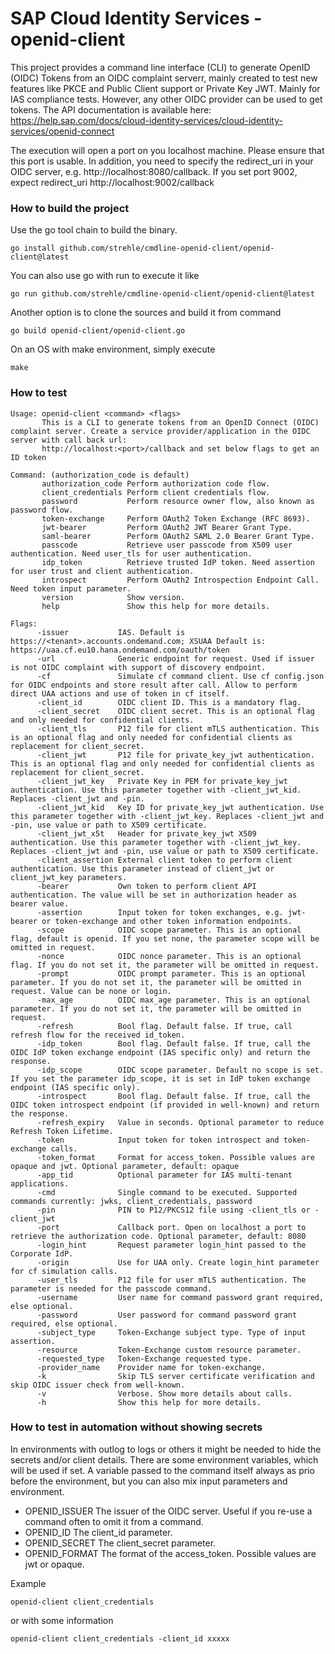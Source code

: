  # SAP Cloud Identity Services - openid-client
 
This project provides a command line interface (CLI) to generate OpenID (OIDC) Tokens from an OIDC complaint serverr, mainly created to test new features like PKCE and Public Client support or Private Key JWT. Mainly for IAS compliance tests. However, any other OIDC provider can be used to get tokens.
The API documentation is available here: https://help.sap.com/docs/cloud-identity-services/cloud-identity-services/openid-connect  

The execution will open a port on you localhost machine. Please ensure that this port is usable. In addition, you need to specify the redirect_uri in your OIDC server,
e.g. http://localhost:8080/callback. If you set port 9002, expect redirect_uri http://localhost:9002/callback

### How to build the project

Use the go tool chain to build the binary.
```text
go install github.com/strehle/cmdline-openid-client/openid-client@latest
```

You can also use go with run to execute it like
```text
go run github.com/strehle/cmdline-openid-client/openid-client@latest
```

Another option is to clone the sources and build it from command 
```text
go build openid-client/openid-client.go
```
On an OS with make environment, simply execute
```text
make
```
### How to test
```text
Usage: openid-client <command> <flags>
       This is a CLI to generate tokens from an OpenID Connect (OIDC) complaint server. Create a service provider/application in the OIDC server with call back url:
       http://localhost:<port>/callback and set below flags to get an ID token

Command: (authorization_code is default)
       authorization_code Perform authorization code flow.
       client_credentials Perform client credentials flow.
       password           Perform resource owner flow, also known as password flow.
       token-exchange     Perform OAuth2 Token Exchange (RFC 8693).
       jwt-bearer         Perform OAuth2 JWT Bearer Grant Type.
       saml-bearer        Perform OAuth2 SAML 2.0 Bearer Grant Type.
       passcode           Retrieve user passcode from X509 user authentication. Need user_tls for user authentication.
       idp_token          Retrieve trusted IdP token. Need assertion for user trust and client authentication.
       introspect         Perform OAuth2 Introspection Endpoint Call. Need token input parameter.
       version            Show version.
       help               Show this help for more details.

Flags:
      -issuer           IAS. Default is https://<tenant>.accounts.ondemand.com; XSUAA Default is: https://uaa.cf.eu10.hana.ondemand.com/oauth/token
      -url              Generic endpoint for request. Used if issuer is not OIDC complaint with support of discovery endpoint.
      -cf               Simulate cf command client. Use cf config.json for OIDC endpoints and store result after call. Allow to perform direct UAA actions and use of token in cf itself.
      -client_id        OIDC client ID. This is a mandatory flag.
      -client_secret    OIDC client secret. This is an optional flag and only needed for confidential clients.
      -client_tls       P12 file for client mTLS authentication. This is an optional flag and only needed for confidential clients as replacement for client_secret.
      -client_jwt       P12 file for private_key_jwt authentication. This is an optional flag and only needed for confidential clients as replacement for client_secret.
      -client_jwt_key   Private Key in PEM for private_key_jwt authentication. Use this parameter together with -client_jwt_kid. Replaces -client_jwt and -pin.
      -client_jwt_kid   Key ID for private_key_jwt authentication. Use this parameter together with -client_jwt_key. Replaces -client_jwt and -pin, use value or path to X509 certificate.
      -client_jwt_x5t   Header for private_key_jwt X509 authentication. Use this parameter together with -client_jwt_key. Replaces -client_jwt and -pin, use value or path to X509 certificate.
      -client_assertion External client token to perform client authentication. Use this parameter instead of client_jwt or client_jwt_key parameters.
      -bearer           Own token to perform client API authentication. The value will be set in authorization header as bearer value.
      -assertion        Input token for token exchanges, e.g. jwt-bearer or token-exchange and other token information endpoints.
      -scope            OIDC scope parameter. This is an optional flag, default is openid. If you set none, the parameter scope will be omitted in request.
      -nonce            OIDC nonce parameter. This is an optional flag. If you do not set it, the parameter will be omitted in request.
      -prompt           OIDC prompt parameter. This is an optional parameter. If you do not set it, the parameter will be omitted in request. Value can be none or login.
      -max_age          OIDC max_age parameter. This is an optional parameter. If you do not set it, the parameter will be omitted in request.
      -refresh          Bool flag. Default false. If true, call refresh flow for the received id_token.
      -idp_token        Bool flag. Default false. If true, call the OIDC IdP token exchange endpoint (IAS specific only) and return the response.
      -idp_scope        OIDC scope parameter. Default no scope is set. If you set the parameter idp_scope, it is set in IdP token exchange endpoint (IAS specific only).
      -introspect       Bool flag. Default false. If true, call the OIDC token introspect endpoint (if provided in well-known) and return the response.
      -refresh_expiry   Value in seconds. Optional parameter to reduce Refresh Token Lifetime.
      -token            Input token for token introspect and token-exchange calls.
      -token_format     Format for access_token. Possible values are opaque and jwt. Optional parameter, default: opaque
      -app_tid          Optional parameter for IAS multi-tenant applications.
      -cmd              Single command to be executed. Supported commands currently: jwks, client_credentials, password
      -pin              PIN to P12/PKCS12 file using -client_tls or -client_jwt
      -port             Callback port. Open on localhost a port to retrieve the authorization code. Optional parameter, default: 8080
      -login_hint       Request parameter login_hint passed to the Corporate IdP.
      -origin           Use for UAA only. Create login_hint parameter for cf simulation calls.
      -user_tls         P12 file for user mTLS authentication. The parameter is needed for the passcode command.
      -username         User name for command password grant required, else optional.
      -password         User password for command password grant required, else optional.
      -subject_type     Token-Exchange subject type. Type of input assertion.
      -resource         Token-Exchange custom resource parameter.
      -requested_type   Token-Exchange requested type.
      -provider_name    Provider name for token-exchange.
      -k                Skip TLS server certificate verification and skip OIDC issuer check from well-known.
      -v                Verbose. Show more details about calls.
      -h                Show this help for more details.
```

### How to test in automation without showing secrets
In environments with outlog to logs or others it might be needed to hide the secrets and/or client details.
There are some environment variables, which will be used if set. A variable passed to the command itself always as prio before the
environment, but you can also mix input parameters and environment.

* OPENID_ISSUER The issuer of the OIDC server. Useful if you re-use a command often to omit it from a command. 
* OPENID_ID The client_id parameter.
* OPENID_SECRET The client_secret parameter.
* OPENID_FORMAT The format of the access_token. Possible values are jwt or opaque.

Example
```text
openid-client client_credentials
```
or with some information
```text
openid-client client_credentials -client_id xxxxx
```